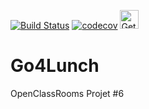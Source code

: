 [![Build Status](https://travis-ci.org/mclouu/MyNews.svg?branch=develop)](https://travis-ci.org/mclouu/MyNews)
[![codecov](https://codecov.io/gh/mclouu/MyNews/branch/develop/graph/badge.svg)](https://codecov.io/gh/mclouu/MyNews)
<a href="https://play.google.com/store/apps/details?id=com.romain.mathieu.mynews" target="_blank"><img src="http://image.noelshack.com/fichiers/2019/09/1/1551119317-playstore-news.png" alt="Get it on Google Play" height="30"/></a>
# Go4Lunch
OpenClassRooms Projet #6
